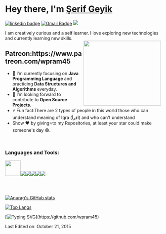 <h1>Hey there, I'm <a  href="https://github.com/wpram45/">Şerif Geyik </a></h1>

[![linkedin badge](https://img.shields.io/badge/wpram45-30302f?style=flat&logo=linkedin)](https://www.linkedin.com/in/serifgeyik19)
[![Gmail Badge](https://img.shields.io/badge/wpram734@gmail.com-30302f?style=flat&logo=Gmail&logoColor=red)](mailto:wpram734@gmail.com)
<img src="https://komarev.com/ghpvc/?username=wpram45&style=plastic" />

 I am creatively curious and a self learner. I love exploring new technologies and currently learning new skills. <br>
<img align='right' src="https://c.tenor.com/lNtmoshuUI8AAAAj/bahroo-hacker.gif" width="250" height="210">

<h2>Patreon:https://www.patreon.com/wpram45 </h2>

- 🌱 I’m currently focusing on **Java Programming Language** and practicing **Data Structures and Algorithms** everyday.
- 💬 I’m looking forward to contribute to **Open Source Projects**.
- ⚡ Fun fact:There are 2 types of people in this world those who can understand meaning of  Iqra (اقرأ) and who  can't understand
- Show ❤ by giving⭐to my Repositories, at least your star could make someone's day 😄.

<br>

<h3 align="left">Languages and Tools:</h3>
<p align="left"><img src="https://upload.wikimedia.org/wikipedia/commons/thumb/9/99/Unofficial_JavaScript_logo_2.svg/480px-Unofficial_JavaScript_logo_2.svg.png" width="50" height="50"/><img src="https://img.icons8.com/color/48/4a90e2/python--v1.png"/><img src="https://img.icons8.com/color/48/4a90e2/java-coffee-cup-logo--v1.png"/><img src="https://img.icons8.com/color/48/4a90e2/visual-studio-code-2019.png"/><img src="https://img.icons8.com/color/48/4a90e2/git.png"/><img src="https://img.icons8.com/fluent/48/4a90e2/github.png"/> </p>

<br>
<br>


[![Anurag's GitHub stats](https://github-readme-stats.vercel.app/api?username=wpram45)](https://github.com/anuraghazra/github-readme-stats)

[![Top Langs](https://github-readme-stats.vercel.app/api/top-langs/?username=wpram45&theme=dark)](https://github.com/wpram45/github-readme-stats)

[![Typing SVG](https://readme-typing-svg.herokuapp.com/?lines=Thanks+For+Visiting!!&center=true&color="FF0000")](https://github.com/wpram45)



Last Edited on: October 21, 2015 

